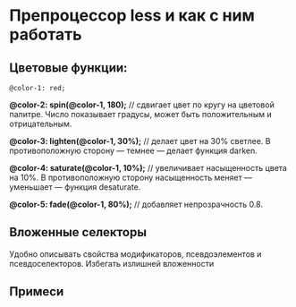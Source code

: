 <h1>Препроцессор less и как с ним работать</h1>

<h2>Цветовые функции:</h2>

`@color-1: red;`

<b>@color-2: spin(@color-1, 180);</b> // сдвигает цвет по кругу на цветовой палитре. Число показывает градусы, может быть положительным и отрицательным.

<b>@color-3: lighten(@color-1, 30%);</b> // делает цвет на 30% светлее. В противоположную сторону — темнее — делает функция darken.

<b>@color-4: saturate(@color-1, 10%);</b> // увеличивает насыщенность цвета на 10%. В противоположную сторону насыщенность меняет — уменьшает — функция desaturate.

<b>@color-5: fade(@color-1, 80%);</b> // добавляет непрозрачность 0.8.

<h2>Вложенные селекторы</h2>

Удобно описывать свойства модификаторов, псевдоэлементов и псевдоселекторов. Избегать излишней вложенности

<h2>Примеси</h2>
